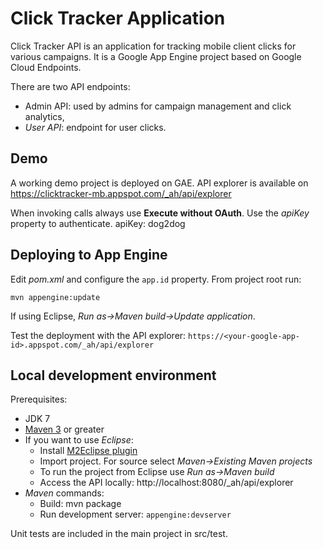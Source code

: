 # Click Tracker Application
Click Tracker API is an application for tracking mobile client clicks for various campaigns. It is a Google App Engine project based on Google Cloud Endpoints.

There are two API endpoints:
  - Admin API: used by admins for campaign management and click analytics,
  - *User API*: endpoint for user clicks.

## Demo
A working demo project is deployed on GAE. API explorer is available on https://clicktracker-mb.appspot.com/_ah/api/explorer

When invoking calls always use **Execute without OAuth**. Use the *apiKey* property to authenticate. apiKey: dog2dog 
  
## Deploying to App Engine
Edit *pom.xml* and configure the `app.id` property. From project root run:
```
mvn appengine:update
```
If using Eclipse, *Run as->Maven build->Update application*.

Test the deployment with the API explorer: `https://<your-google-app-id>.appspot.com/_ah/api/explorer`

## Local development environment
Prerequisites:
- JDK 7
- [Maven 3](http://maven.apache.org) or greater
- If you want to use *Eclipse*:
  - Install [M2Eclipse plugin](http://www.eclipse.org/m2e/m2e-downloads.html)
  - Import project. For source select *Maven->Existing Maven projects*
  - To run the project from Eclipse use *Run as->Maven build*
  - Access the API locally: http://localhost:8080/_ah/api/explorer
- *Maven* commands:
  - Build: mvn package
  - Run development server: `appengine:devserver`

Unit tests are included in the main project in src/test.
